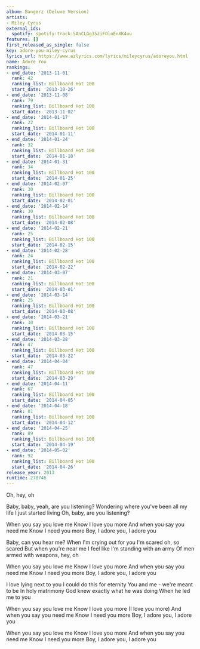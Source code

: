 ```yaml
---
album: Bangerz (Deluxe Version)
artists:
- Miley Cyrus
external_ids:
  spotify: spotify:track:5AnCLGg35ziFOloEnXK4uu
features: []
first_released_as_single: false
key: adore-you-miley-cyrus
lyrics_url: https://www.azlyrics.com/lyrics/mileycyrus/adoreyou.html
name: Adore You
rankings:
- end_date: '2013-11-01'
  rank: 42
  ranking_list: Billboard Hot 100
  start_date: '2013-10-26'
- end_date: '2013-11-08'
  rank: 79
  ranking_list: Billboard Hot 100
  start_date: '2013-11-02'
- end_date: '2014-01-17'
  rank: 22
  ranking_list: Billboard Hot 100
  start_date: '2014-01-11'
- end_date: '2014-01-24'
  rank: 32
  ranking_list: Billboard Hot 100
  start_date: '2014-01-18'
- end_date: '2014-01-31'
  rank: 34
  ranking_list: Billboard Hot 100
  start_date: '2014-01-25'
- end_date: '2014-02-07'
  rank: 30
  ranking_list: Billboard Hot 100
  start_date: '2014-02-01'
- end_date: '2014-02-14'
  rank: 30
  ranking_list: Billboard Hot 100
  start_date: '2014-02-08'
- end_date: '2014-02-21'
  rank: 25
  ranking_list: Billboard Hot 100
  start_date: '2014-02-15'
- end_date: '2014-02-28'
  rank: 24
  ranking_list: Billboard Hot 100
  start_date: '2014-02-22'
- end_date: '2014-03-07'
  rank: 21
  ranking_list: Billboard Hot 100
  start_date: '2014-03-01'
- end_date: '2014-03-14'
  rank: 25
  ranking_list: Billboard Hot 100
  start_date: '2014-03-08'
- end_date: '2014-03-21'
  rank: 30
  ranking_list: Billboard Hot 100
  start_date: '2014-03-15'
- end_date: '2014-03-28'
  rank: 47
  ranking_list: Billboard Hot 100
  start_date: '2014-03-22'
- end_date: '2014-04-04'
  rank: 47
  ranking_list: Billboard Hot 100
  start_date: '2014-03-29'
- end_date: '2014-04-11'
  rank: 67
  ranking_list: Billboard Hot 100
  start_date: '2014-04-05'
- end_date: '2014-04-18'
  rank: 81
  ranking_list: Billboard Hot 100
  start_date: '2014-04-12'
- end_date: '2014-04-25'
  rank: 89
  ranking_list: Billboard Hot 100
  start_date: '2014-04-19'
- end_date: '2014-05-02'
  rank: 92
  ranking_list: Billboard Hot 100
  start_date: '2014-04-26'
release_year: 2013
runtime: 278746
---
```

Oh, hey, oh

Baby, baby, yeah, are you listening?
Wondering where you've been all my life
I just started living
Oh, baby, are you listening?

When you say you love me
Know I love you more
And when you say you need me
Know I need you more
Boy, I adore you, I adore you

Baby, can you hear me?
When I'm crying out for you
I'm scared oh, so scared
But when you're near me
I feel like I'm standing with an army
Of men armed with weapons, hey, oh

When you say you love me
Know I love you more
And when you say you need me
Know I need you more
Boy, I adore you, I adore you

I love lying next to you
I could do this for eternity
You and me - we're meant to be
In holy matrimony
God knew exactly what he was doing
When he led me to you

When you say you love me
Know I love you more (I love you more)
And when you say you need me
Know I need you more
Boy, I adore you, I adore you

When you say you love me
Know I love you more
And when you say you need me
Know I need you more
Boy, I adore you, I adore you
